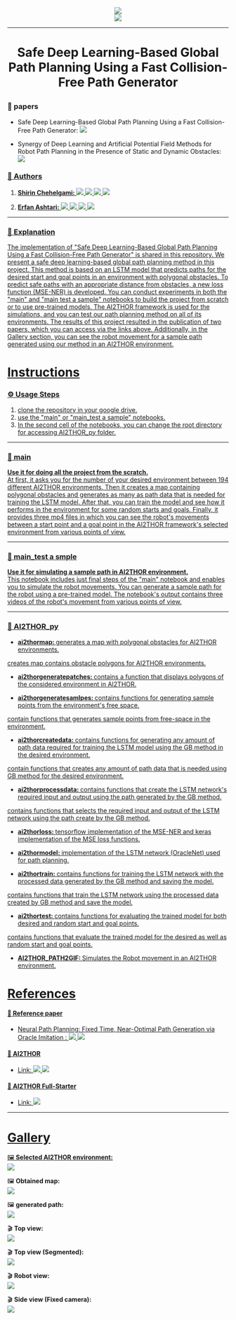 <div align = center>
<a href='https://github.com/our-projects-github/Safe-Deep-Learning-Based-Global-Path-Planning-Using-a-Fast-Collision-Free-Path-Generator'><img src='https://github.com/our-projects-github/Safe-Deep-Learning-Based-Global-Path-Planning-Using-a-Fast-Collision-Free-Path-Generator/blob/main/cover.png' type='image'></a>
<div align = center>
<a href='https://github.com/allenai/ai2thor-colab'><img src='https://github.com/our-projects-github/Safe-Deep-Learning-Based-Global-Path-Planning-Using-a-Fast-Collision-Free-Path-Generator/blob/main/cover_ai2thor.png' type='image'></a>
<div align = left>
    
---
    
# <p align="center"> <fon>Safe Deep Learning-Based Global Path Planning Using a Fast Collision-Free Path Generator</strong>
    
### 📃 papers
- Safe Deep Learning-Based Global Path Planning Using a Fast Collision-Free Path Generator:  </a> <a href="https://papers.ssrn.com/sol3/papers.cfm?abstract_id=4170011" target="_blank"><img src="https://img.shields.io/badge/Preprint-Link-gold"> </a>
    
- Synergy of Deep Learning and Artificial Potential Field Methods for Robot Path Planning in the Presence of Static and Dynamic Obstacles:  <a href="https://ieeexplore.ieee.org/document/9827047   " target="_blank">
        <img src="https://img.shields.io/badge/IEEE-Link-gold">
    
    

 
### 📝 Authors

1. <strong>Shirin Chehelgami:</strong>   </a> <a href="https://scholar.google.com/citations?hl=en&user=9o7mR3oAAAAJ" target="_blank">
        <img src="https://img.shields.io/badge/Google Scholar-Link-lightblue"> </a> <a href="https://github.com/shirin-chehelgami" target="_blank">
        <img src="https://img.shields.io/badge/github-Link-blue"> </a> <a href="https://www.linkedin.com/in/shirin-chehelgami-208568148/" target="_blank">
        <img src="https://img.shields.io/badge/Linkedin-Link-darkblue"> </a> <a href="https://www.researchgate.net/profile/Shirin-Chehelgami" target="_blank">
        <img src="https://img.shields.io/badge/Researchgate-Link-lightgreen">
    
2. <strong>Erfan Ashtari:</strong>  </a> <a href="https://scholar.google.com/citations?user=HAQgK8UAAAAJ&hl=en" target="_blank">
        <img src="https://img.shields.io/badge/Google Scholar-Link-lightblue"> </a> <a href="https://github.com/erfan-ashtari" target="_blank">
        <img src="https://img.shields.io/badge/github-Link-blue"> </a> <a href="https://www.linkedin.com/in/erfan-ashtari-60241ba5/" target="_blank">
        <img src="https://img.shields.io/badge/Linkedin-Link-darkblue"> </a> <a href="https://www.researchgate.net/profile/Erfan-Ashtari" target="_blank">
        <img src="https://img.shields.io/badge/Researchgate-Link-lightgreen">

---

### 💬 Explanation
The implementation of "Safe Deep Learning-Based Global Path Planning Using a Fast Collision-Free Path Generator" is shared in this repository. We present a safe deep learning-based global path planning method in this project. This method is based on an LSTM model that predicts paths for the desired start and goal points in an environment with polygonal obstacles. To predict safe paths with an appropriate distance from obstacles, a new loss function (MSE-NER) is developed. You can conduct experiments in both the "main" and "main test a sample" notebooks to build the project from scratch or to use pre-trained models. The AI2THOR framework is used for the simulations, and you can test our path planning method on all of its environments. The results of this project resulted in the publication of two papers, which you can access via the links above. Additionally, in the Gallery section, you can see the robot movement for a sample path generated using our method in an AI2THOR environment.



  
# Instructions
   

### ⚙ Usage Steps
1. clone the repository in your google drive. 
2. use the "main" or "main_test a sample" notebooks. 
3. In the second cell of the notebooks, you can change the root directory for accessing AI2THOR_py folder.

---       
    
### 📄 main 

<strong>Use it for doing all the project from the scratch.</strong>
<br> 
At first, it asks you for the number of your desired environment between 194 different AI2THOR environments. Then it creates a map containing polygonal obstacles and generates as many as path data that is needed for training the LSTM model. After that, you can train the model and see how it performs in the environment for some random starts and goals. Finally, it provides three mp4 files in which you can see the robot's movements between a start point and a goal point in the AI2THOR framework's selected environment from various points of view.


---

### 📄 main_test a smple  

<strong>Use it for simulating a sample path in AI2THOR environment.</strong><br>
This notebook includes just final steps of the "main" notebook and enables you to simulate the robot movements. You can generate a sample path for the robot using a pre-trained model. The notebook's output contains three videos of the robot's movement from various points of view.

---
    
### 📁 AI2THOR_py    
    
- <strong> ai2thormap: </strong> generates a map with polygonal obstacles for AI2THOR environments.

creates map contains obstacle polygons for AI2THOR environments.
    
    
- <strong> ai2thorgeneratepatches: </strong> contains a function that displays polygons of the considered environment in AI2THOR.
    

- <strong> ai2thorgeneratesamlpes: </strong> contains functions for generating sample points from the environment's free space.

contain functions that generates sample points from free-space in the environment.
    
    
- <strong> ai2thorcreatedata: </strong> contains functions for generating any amount of path data required for training the LSTM model using the GB method in the desired environment.

contain functions that creates any amount of path data that is needed using GB method for the desired environment.
    
    
- <strong> ai2thorprocessdata: </strong> contains functions that create the LSTM network's required input and output using the path generated by the GB method.

contains functions that selects the required input and output of the LSTM network using the path create by the GB method.
        
    
- <strong> ai2thorloss: </strong> tensorflow implementation of the MSE-NER and keras implementation of the MSE loss functions.
    
    
- <strong> ai2thormodel: </strong> implementation of the LSTM network (OracleNet) used for path planning.
    
    
- <strong> ai2thortrain: </strong> contains functions for training the LSTM network with the processed data generated by the GB method and saving the model.

contains functions that train the LSTM network using the processed data created by GB method and save the model.
    
    
- <strong> ai2thortest: </strong> contains functions for evaluating the trained model for both desired and random start and goal points.

contains functions that evaluate the trained model for the desired as well as random start and goal points.
    

- <strong> AI2THOR_PATH2GIF: </strong> Simulates the Robot movement in an AI2THOR environment.
    
    
    
    

  
# References

#### 📃 Reference paper   
- Neural Path Planning: Fixed Time, Near-Optimal Path Generation via Oracle Imitation :   </a> <a href="https://ieeexplore.ieee.org/abstract/document/8968089" target="_blank">
        <img src="https://img.shields.io/badge/IEEE-Link-darkblue"> </a> <a href="https://arxiv.org/abs/1904.11102" target="_blank">
        <img src="https://img.shields.io/badge/Arxiv-Link-blue">


#### 🤖 AI2THOR
- Link:   </a> <a href="https://ai2thor.allenai.org/" target="_blank">
        <img src="https://img.shields.io/badge/AI2THOR-Website-green"> </a> <a href="https://github.com/allenai/ai2thor-colab" target="_blank">
        <img src="https://img.shields.io/badge/AI2THOR-Github-darkgreen">

#### 🦾 AI2THOR Full-Starter
- Link:  </a> <a href="https://colab.research.google.com/github/allenai/ai2thor-colab/blob/main/templates/AI2_THOR_Full_Starter_Template.ipynb" target="_blank">
        <img src="https://img.shields.io/badge/AI2THOR-Google Colab-orange">
---

# Gallery

🖼 <strong>Selected AI2THOR environment:</strong>   
<img src='https://github.com/our-projects-github/Safe-Deep-Learning-Based-Global-Path-Planning-Using-a-Fast-Collision-Free-Path-Generator/blob/main/sample%20videos/AI2THOR_environment.png' type='image'></a>    

🖼 <strong>Obtained map:</strong>   
<img src='https://github.com/our-projects-github/Safe-Deep-Learning-Based-Global-Path-Planning-Using-a-Fast-Collision-Free-Path-Generator/blob/main/sample%20videos/map.png' type='image'></a>  
 
🖼 <strong>generated path:</strong>    
<img src='https://github.com/our-projects-github/Safe-Deep-Learning-Based-Global-Path-Planning-Using-a-Fast-Collision-Free-Path-Generator/blob/main/sample%20videos/path.png' type='image'></a>  
    
🎬 <strong>Top view:</strong><br>
![](https://github.com/our-projects-github/Safe-Deep-Learning-Based-Global-Path-Planning-Using-a-Fast-Collision-Free-Path-Generator/blob/main/sample%20videos/Top%20view.gif)

🎬 <strong>Top view (Segmented):</strong><br>
![](https://github.com/our-projects-github/Safe-Deep-Learning-Based-Global-Path-Planning-Using-a-Fast-Collision-Free-Path-Generator/blob/main/sample%20videos/Top%20view_Segment.gif)

🎬 <strong>Robot view:</strong><br>
![](https://github.com/our-projects-github/Safe-Deep-Learning-Based-Global-Path-Planning-Using-a-Fast-Collision-Free-Path-Generator/blob/main/sample%20videos/Robot%20eyes%20view.gif)

🎬 <strong>Side view (Fixed camera):</strong><br>
![](https://github.com/our-projects-github/Safe-Deep-Learning-Based-Global-Path-Planning-Using-a-Fast-Collision-Free-Path-Generator/blob/main/sample%20videos/Side%20view.gif)
